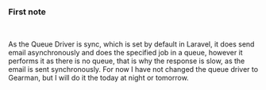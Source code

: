 <h3>First note</h3><br>
<p> As the Queue Driver is sync, which is set by default in Laravel, it does send email asynchronously and does the specified job in a queue, however it performs it as there is no queue, that is why the response is slow, as the email is sent synchronously. For now I have not changed the queue driver to Gearman, but I will do it the today at night or tomorrow. 
</p>


